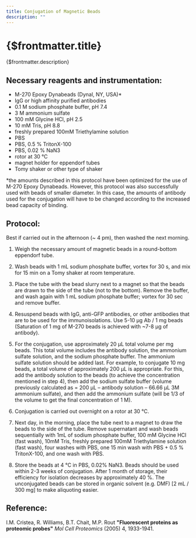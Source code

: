 ```yaml
---
title: Conjugation of Magnetic Beads
description: ""
---
```


# {$frontmatter.title}

{$frontmatter.description}

## Necessary reagents and instrumentation:

- M-270 Epoxy Dynabeads (Dynal, NY, USA)\*
- IgG or high affinity purified antibodies
- 0.1 M sodium phosphate buffer, pH 7.4
- 3 M ammonium sulfate
- 100 mM Glycine HCl, pH 2.5
- 10 mM Tris, pH 8.8
- freshly prepared 100mM Triethylamine solution
- PBS
- PBS, 0.5 % TritonX-100
- PBS, 0.02 % NaN3
- rotor at 30 °C
- magnet holder for eppendorf tubes
- Tomy shaker or other type of shaker

\*the amounts described in this protocol have been optimized for the use of M-270 Epoxy Dynabeads. However, this protocol was also successfully used with beads of smaller diameter. In this case, the amounts of antibody used for the conjugation will have to be changed according to the increased bead capacity of binding.

## Protocol:

Best if carried out in the afternoon (~ 4 pm), then washed the next morning.

1. Weigh the necessary amount of magnetic beads in a round-bottom eppendorf tube.

2. Wash beads with 1 mL sodium phosphate buffer, vortex for 30 s, and mix for 15 min on a Tomy shaker at room temperature.

3. Place the tube with the bead slurry next to a magnet so that the beads are drawn to the side of the tube (not to the bottom). Remove the buffer, and wash again with 1 mL sodium phosphate buffer; vortex for 30 sec and remove buffer.

4. Resuspend beads with IgG, anti-GFP antibodies, or other antibodies that are to be used for the immunoisolations. Use 5-10 µg Ab / 1 mg beads (Saturation of 1 mg of M-270 beads is achieved with ~7-8 µg of antibody).

5. For the conjugation, use approximately 20 µL total volume per mg beads. This total volume includes the antibody solution, the ammonium sulfate solution, and the sodium phosphate buffer. The ammonium sulfate solution should be added last. For example, to conjugate 10 mg beads, a total volume of approximately 200 µL is appropriate. For this, add the antibody solution to the beads (to achieve the concentration mentioned in step 4), then add the sodium sulfate buffer (volume previously calculated as = 200 µL – antibody solution – 66.66 µL 3M ammonium sulfate), and then add the ammonium sulfate (will be 1/3 of the volume to get the final concentration of 1 M).

6. Conjugation is carried out overnight on a rotor at 30 °C.

7. Next day, in the morning, place the tube next to a magnet to draw the beads to the side of the tube. Remove supernatant and wash beads sequentially with 1mL of sodium phosphate buffer, 100 mM Glycine HCl (fast wash), 10mM Tris, freshly prepared 100mM Triethylamine solution (fast wash), four washes with PBS, one 15 min wash with PBS + 0.5 % TritonX-100, and one wash with PBS.

8. Store the beads at 4 °C in PBS, 0.02% NaN3. Beads should be used within 2-3 weeks of conjugation. After 1 month of storage, their efficiency for isolation decreases by approximately 40 %. The unconjugated beads can be stored in organic solvent (e.g. DMF) [2 mL / 300 mg] to make aliquoting easier.

## Reference:

I.M. Cristea, R. Williams, B.T. Chait, M.P. Rout **"Fluorescent proteins as proteomic probes"** _Mol Cell Proteomics_ (2005) 4, 1933-1941.

